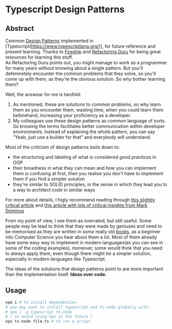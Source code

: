 # Typescript Design Patterns
## Abstract
Common [Design Patterns](https://en.wikipedia.org/wiki/Software_design_pattern) implemented in [Typescript(https://www.typescriptlang.org/)], for future reference and present learning.
Thanks to [Fireship](https://fireship.io/) and [Refactoring Guru](https://refactoring.guru/) for being great resources for learning this stuff. 
<br>
As Refactoring Guru points out, you might manage to work as a programmer for many years without knowing about a single pattern. But you'll defeninetely encounter the common problems that they solve, so you'll come up with them, as they're the obvious solution. So why bother learning them?

Well, the answear for me is twofold:

1. As mentioned, these are solutions to common problems, so why learn them as you encounter them, wasting time, when you could learn them beforehand, increasing your proficiency as a developer.
1. My colleagues use these design patterns as common language of sorts. So knowing the terms facilitates better communication within developer environments. Instead of explaining the whole pattern, you can say "Yeah, just use a builder for that" and everybody will understand.

Most of the *criticism* of design patterns boils down to:
- the structuring and labeling of what is considered good practices in OOP 
- their broadness in what they can mean and how you can implement them is confusing at first, then you realise you don't have to implement them if you find a simpler solution
- they're similar to SOLID principles, in the sense in which they lead you to a way to architect code in similar ways

For more about details, I higly recommend reading through [this slightly critical article](https://blog.codinghorror.com/rethinking-design-patterns/) and [this article with lots of critical insights from Mark Dominus]()

From my point of view, I see them as overrated, but still useful. Some people may be lead to think that they were made by geniuses and need to be memorised as they are written in *some* really old [books](https://en.wikipedia.org/wiki/Design_Patterns), as a beginner into Computer Science you hear about them a lot. Most of them already have some easy way to implement in modern languages(as you can see in some of the coding examples), moreover, some would think that you need to always apply them, even though there might be a simpler solution, especially in modern languages like Typescript.

The ideas of the solutions that design patterns point to are more important than the implementation itself.
**Ideas over code.**
## Usage

```bash
npm i # to install dependencies
# you may want to install typescript and ts-node globally with:
# npm i -g typescript ts-node
# ( to avoid using npx in the future )
npx ts-node file.ts # to run a script
```
